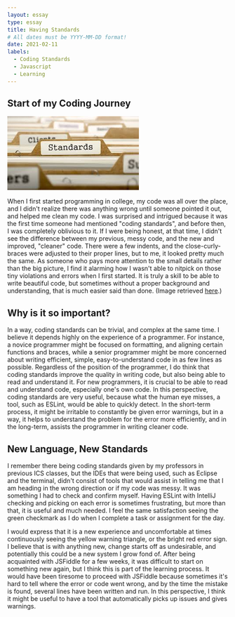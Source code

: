 ```yaml
---
layout: essay
type: essay
title: Having Standards
# All dates must be YYYY-MM-DD format!
date: 2021-02-11
labels:
  - Coding Standards
  - Javascript
  - Learning
---
```


## Start of my Coding Journey

<img class="ui medium right floated image" src="../images/stand.jpg">

When I first started programming in college, my code was all over the place, and I didn't realize there was anything wrong until someone pointed it out, and helped me clean my code. I was surprised and intrigued because it was the first time someone had mentioned "coding standards", and before then, I was completely oblivious to it. If I were being honest, at that time, I didn't see the difference between my previous, messy code, and the new and improved, "cleaner" code. There were a few indents, and the close-curly-braces were adjusted to their proper lines, but to me, it looked pretty much the same. As someone who pays more attention to the small details rather than the big picture, I find it alarming how I wasn't able to nitpick on those tiny violations and errors when I first started. It is truly a skill to be able to write beautiful code, but sometimes without a proper background and understanding, that is much easier said than done. (Image retrieved <a href="https://businessanalystcoach.blog/2017/12/08/business-analysis-and-requirements-engineering-standards-for-information-technology-projects-an-overview/">here</a>.)

## Why is it so important?

In a way, coding standards can be trivial, and complex at the same time. I believe it depends highly on the experience of a programmer. For instance, a novice programmer might be focused on formatting, and aligning certain functions and braces, while a senior programmer might be more concerned about writing efficient, simple, easy-to-understand code in as few lines as possible. Regardless of the position of the programmer, I do think that coding standards improve the quality in writing code, but also being able to read and understand it. For new programmers, it is crucial to be able to read and understand code, especially one's own code. In this perspective, coding standards are very useful, because what the human eye misses, a tool, such as ESLint, would be able to quickly detect. In the short-term process, it might be irritable to constantly be given error warnings, but in a way, it helps to understand the problem for the error more efficiently, and in the long-term, assists the programmer in writing cleaner code.

## New Language, New Standards

I remember there being coding standards given by my professors in previous ICS classes, but the IDEs that were being used, such as Eclipse and the terminal, didn't consist of tools that would assist in telling me that I am heading in the wrong direction or if my code was messy. It was something I had to check and confirm myself. Having ESLint with IntelliJ checking and picking on each error is sometimes frustrating, but more than that, it is useful and much needed. I feel the same satisfaction seeing the green checkmark as I do when I complete a task or assignment for the day.

I would express that it is a new experience and uncomfortable at times continuously seeing the yellow warning triangle, or the bright red error sign. I believe that is with anything new, change starts off as undesirable, and potentially this could be a new system I grow fond of. After being acquainted with JSFiddle for a few weeks, it was difficult to start on something new again, but I think this is part of the learning process. It would have been tiresome to proceed with JSFiddle because sometimes it's hard to tell where the error or code went wrong, and by the time the mistake is found, several lines have been written and run. In this perspective, I think it might be useful to have a tool that automatically picks up issues and gives warnings.
